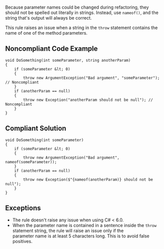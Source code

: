 
Because parameter names could be changed during refactoring, they should not be spelled out literally in strings. Instead, use `nameof()`, and the string that's output will always be correct.

This rule raises an issue when a string in the `throw` statement contains the name of one of the method parameters.

## Noncompliant Code Example


    void DoSomething(int someParameter, string anotherParam)
    {
        if (someParameter &lt; 0)
        {
            throw new ArgumentException("Bad argument", "someParameter");  // Noncompliant
        }
        if (anotherParam == null)
        {
            throw new Exception("anotherParam should not be null"); // Noncompliant
        }
    }


## Compliant Solution


    void DoSomething(int someParameter)
    {
        if (someParameter &lt; 0)
        {
            throw new ArgumentException("Bad argument", nameof(someParameter));
        }
        if (anotherParam == null)
        {
            throw new Exception($"{nameof(anotherParam)} should not be null");
        }
    }


## Exceptions

- The rule doesn't raise any issue when using C# &lt; 6.0.
- When the parameter name is contained in a sentence inside the `throw` statement string, the rule will raise an issue only if the<br>  parameter name is at least 5 characters long. This is to avoid false positives.

